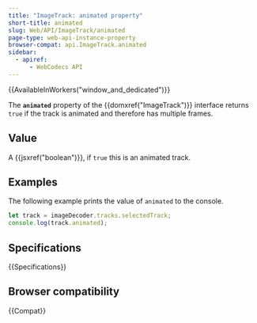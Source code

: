```yaml
---
title: "ImageTrack: animated property"
short-title: animated
slug: Web/API/ImageTrack/animated
page-type: web-api-instance-property
browser-compat: api.ImageTrack.animated
sidebar:
  - apiref:
      - WebCodecs API
---
```


{{AvailableInWorkers("window_and_dedicated")}}

The **`animated`** property of the {{domxref("ImageTrack")}} interface returns `true` if the track is animated and therefore has multiple frames.

## Value

A {{jsxref("boolean")}}, if `true` this is an animated track.

## Examples

The following example prints the value of `animated` to the console.

```js
let track = imageDecoder.tracks.selectedTrack;
console.log(track.animated);
```

## Specifications

{{Specifications}}

## Browser compatibility

{{Compat}}
